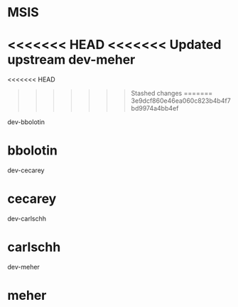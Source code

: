 # MSIS
<<<<<<< HEAD
<<<<<<< Updated upstream
 dev-meher
=======
<<<<<<< HEAD

>>>>>>> Stashed changes
=======
>>>>>>> 3e9dcf860e46ea060c823b4b4f7bd9974a4bb4ef

dev-bbolotin

bbolotin
=======
dev-cecarey

cecarey
=======

dev-carlschh

carlschh
=======
dev-meher

meher
=======

